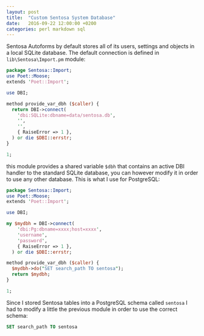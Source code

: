 ```yaml
---
layout: post
title:  "Custom Sentosa System Database"
date:   2016-09-22 12:00:00 +0200
categories: perl markdown sql
---
```


Sentosa Autoforms by default stores all of its users, settings and objects in a local SQLite database. The default connection is defined in `lib\Sentosa\Import.pm` module:

````perl
package Sentosa::Import;
use Poet::Moose;
extends 'Poet::Import';

use DBI;

method provide_var_dbh ($caller) {
  return DBI->connect(
    'dbi:SQLite:dbname=data/sentosa.db',
    '',
    '',
    { RaiseError => 1 },
  ) or die $DBI::errstr;
}

1;
````

this module provides a shared variable `$dbh` that contains an active DBI handler to the standard SQLite database,
you can however modify it in order to use any other database. This is what I use for PostgreSQL:

````perl
package Sentosa::Import;
use Poet::Moose;
extends 'Poet::Import';

use DBI;

my $mydbh = DBI->connect(
    'dbi:Pg:dbname=xxxx;host=xxxx',
    'username',
    'password',
    { RaiseError => 1 },
  ) or die $DBI::errstr;

method provide_var_dbh ($caller) {
  $mydbh->do("SET search_path TO sentosa");
  return $mydbh;
}

1;
````

Since I stored Sentosa tables into a PostgreSQL schema called `sentosa` I had to modify
a little the previous module in order to use the correct schema:

````sql
SET search_path TO sentosa
````
